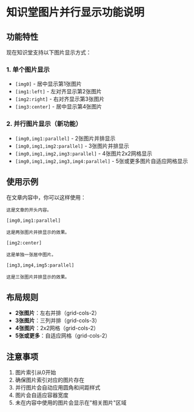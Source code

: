# 知识堂图片并行显示功能说明

## 功能特性

现在知识堂支持以下图片显示方式：

### 1. 单个图片显示
- `[img0]` - 居中显示第1张图片
- `[img1:left]` - 左对齐显示第2张图片  
- `[img2:right]` - 右对齐显示第3张图片
- `[img3:center]` - 居中显示第4张图片

### 2. 并行图片显示（新功能）
- `[img0,img1:parallel]` - 2张图片并排显示
- `[img0,img1,img2:parallel]` - 3张图片并排显示
- `[img0,img1,img2,img3:parallel]` - 4张图片2x2网格显示
- `[img0,img1,img2,img3,img4:parallel]` - 5张或更多图片自适应网格显示

## 使用示例

在文章内容中，你可以这样使用：

```
这是文章的开头内容。

[img0,img1:parallel]

这是两张图片并排显示的效果。

[img2:center]

这是单独一张居中图片。

[img3,img4,img5:parallel]

这是三张图片并排显示的效果。
```

## 布局规则

- **2张图片**：左右并排（grid-cols-2）
- **3张图片**：三列并排（grid-cols-3）  
- **4张图片**：2x2网格（grid-cols-2）
- **5张或更多**：自适应网格（grid-cols-2）

## 注意事项

1. 图片索引从0开始
2. 确保图片索引对应的图片存在
3. 并行图片会自动应用圆角和间距样式
4. 图片会自适应容器宽度
5. 未在内容中使用的图片会显示在"相关图片"区域

